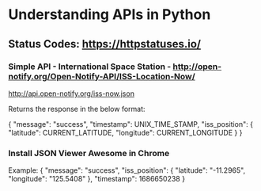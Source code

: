 # Understanding APIs in Python

## Status Codes: https://httpstatuses.io/

### Simple API - International Space Station - http://open-notify.org/Open-Notify-API/ISS-Location-Now/

http://api.open-notify.org/iss-now.json

Returns the response in the below format:

{
  "message": "success", 
  "timestamp": UNIX_TIME_STAMP, 
  "iss_position": {
    "latitude": CURRENT_LATITUDE, 
    "longitude": CURRENT_LONGITUDE
  }
}

### Install JSON Viewer Awesome in Chrome

Example:
{
    "message": "success",
    "iss_position": {
        "latitude": "-11.2965", 
        "longitude": "125.5408"
    },
    "timestamp": 1686650238
}